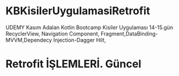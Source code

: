 # KBKisilerUygulamasiRetrofit
UDEMY Kasım Adalan Kotlin Bootcamp Kisiler Uygulaması 14-15.gün RecyclerView, Navigation Component, Fragment,DataBinding-MVVM,Dependecy Injection-Dagger Hilt,
# Retrofit İŞLEMLERİ. Güncel
